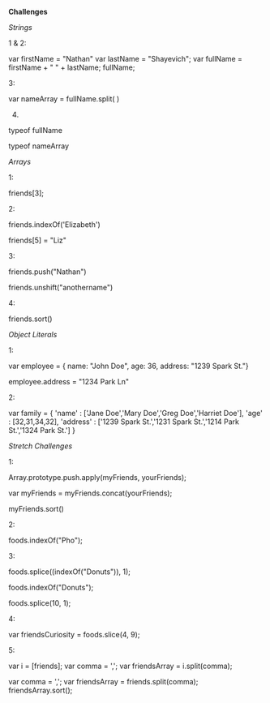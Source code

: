 <!-- Beginning day 2 homework -->

**Challenges**

*Strings*

1 & 2:

var firstName = "Nathan"
var lastName = "Shayevich";
var fullName = firstName + " " + lastName;
fullName; <!-- prints "Nathan Shayevich" -->

3:

var nameArray = fullName.split( )
<!-- outputs: ["Nathan Shayevich"] -->

4.

typeof fullName
<!-- outputs: "string" -->
typeof nameArray
<!-- outputs: "object" -->

*Arrays*

1:

friends[3];
<!-- outputs Emma; because Arrays index beginning w/0, so 4th name is index (aka position) 3 -->

2:

friends.indexOf('Elizabeth')
<!-- to get index position, in this case 5 since it's the 6th name in the array -->
friends[5] = "Liz"
<!-- changes "Elizabeth" to "Liz" -->

3:

friends.push("Nathan")
<!-- adds "Nathan" to the end of the array-->
friends.unshift("anothername")
<!-- adds the name "anothername" to the beginning of the array -->

4:

friends.sort()
<!-- almost worked. All the names except for "anothername" were sorted alphabetically, don't know if that's because capital letters have lower bit 'values' or higher priorities (???) than lowercase letters. Ran secondary test with new name of "Joe" and that **did** alphabetize correctly along with the rest of the other names (splice or pop out "anothername", and push in replacement) -->

*Object Literals*

1:

var employee = { name: "John Doe", age: 36, address: "1239 Spark St."}
<!-- voilà! -->
employee.address = "1234 Park Ln"
<!-- updates address field to new address -->

2:

var family = {
	'name' : ['Jane Doe','Mary Doe','Greg Doe','Harriet Doe'],
	'age' : [32,31,34,32],
	'address' : ['1239 Spark St.','1231 Spark St.','1214 Park St.','1324 Park St.']
}


*Stretch Challenges*

1:

Array.prototype.push.apply(myFriends, yourFriends);
<!-- From WDN; adds the elements from yourFriends array into the myFriends array -->

var myFriends = myFriends.concat(yourFriends);
<!-- From W3S; cleaner (IMO) alternative which also makes more sense to me. The declared var can be the existing myFriends array or say something new, like combinedFriends; irrelevant for this function as result is the same -->

myFriends.sort()
<!-- Alpha sort of new elements in myFriends. **NOTE** The returned sorting is *not valid!!*. Correct sort would be something akin to this:
['Legolas', 'Gandalf (The White)', 'Elrond', 'Gandalf (The Grey)', 'Maester', 'Frodo', 'Meera', 'Boromir', 'Jojen', 'Faramir', 'Osha', 'Bilbo', 'Hodor', 'Pippin', 'Rickard', 'Rickon']. If you disagree with me, then: http://i.imgur.com/uVPOoft.jpg -->

2:

foods.indexOf("Pho");
<!-- returns '6', so Pho is your 7th favourite om noms -->

3:

foods.splice((indexOf("Donuts")), 1);
<!-- Tried this first thinking I'd be creative and save some time, but it failed. Googling didn't turn up anything useful though, so went with the "long way" -->

foods.indexOf("Donuts");
<!-- Gave me index position of 10 to use for the splice -->
foods.splice(10, 1);
<!-- Removing 1 element from index 10 -->

4:

var friendsCuriosity = foods.slice(4, 9);
<!-- Slicing out 5th (position 4) up to (non-inclusive) 10th (position 9) favourite foods and writing 'em into new array ' -->

5:

<!-- I couldn;t come up with how to do this with *just* string & array methods. I tried declaring a new var array 'i' equal to 'friends', to take the string and turn it into an array. That returned an array with one long string element from friends. But from here, the only next move I can think of (before using sort() ), is to use the split method at each comma to break the string into elements. So I tried to use i.split(comma) but was told that i.split isn't a function (do not understand why). Regardless, plodded onwards, this time ignoring my previous i variable and just splitting the existing friends string variable (still using (comma)) into a new friendsArray array, and that seemed to do the trick. Still cannot see how to accomplish this *without* using split method as well -->
var i = [friends];
var comma = ',';
var friendsArray = i.split(comma);
<!-- failsauce... "TypeError: i.split is not a function" -->

var comma = ',';
var friendsArray = friends.split(comma);
friendsArray.sort();
<!-- Huzzah, well done, Johnson! http://i.imgur.com/XuL1hL9.jpg . Pip pip cheerio, Watson! -->

